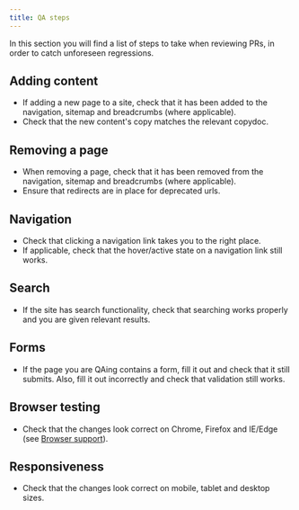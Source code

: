 ```yaml
---
title: QA steps
---
```


In this section you will find a list of steps to take when reviewing PRs, in order to catch unforeseen regressions.

## Adding content

- If adding a new page to a site, check that it has been added to the navigation, sitemap and breadcrumbs (where applicable).
- Check that the new content's copy matches the relevant copydoc.

## Removing a page

- When removing a page, check that it has been removed from the navigation, sitemap and breadcrumbs (where applicable).
- Ensure that redirects are in place for deprecated urls.

## Navigation

- Check that clicking a navigation link takes you to the right place.
- If applicable, check that the hover/active state on a navigation link still works.

## Search

- If the site has search functionality, check that searching works properly and you are given relevant results.

## Forms

- If the page you are QAing contains a form, fill it out and check that it still submits. Also, fill it out incorrectly and check that validation still works.

## Browser testing

- Check that the changes look correct on Chrome, Firefox and IE/Edge (see [Browser support](/coding/browser-support.md)).

## Responsiveness

- Check that the changes look correct on mobile, tablet and desktop sizes.
